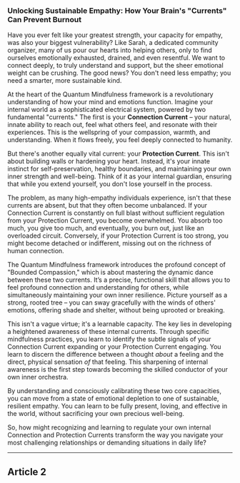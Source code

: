 ###  Unlocking Sustainable Empathy: How Your Brain's "Currents" Can Prevent Burnout
Have you ever felt like your greatest strength, your capacity for empathy, was also your biggest vulnerability? Like Sarah, a dedicated community organizer, many of us pour our hearts into helping others, only to find ourselves emotionally exhausted, drained, and even resentful. We want to connect deeply, to truly understand and support, but the sheer emotional weight can be crushing. The good news? You don't need less empathy; you need a smarter, more sustainable kind.

At the heart of the Quantum Mindfulness framework is a revolutionary understanding of how your mind and emotions function. Imagine your internal world as a sophisticated electrical system, powered by two fundamental "currents." The first is your **Connection Current** – your natural, innate ability to reach out, feel what others feel, and resonate with their experiences. This is the wellspring of your compassion, warmth, and understanding. When it flows freely, you feel deeply connected to humanity.

But there's another equally vital current: your **Protection Current**. This isn't about building walls or hardening your heart. Instead, it's your innate instinct for self-preservation, healthy boundaries, and maintaining your own inner strength and well-being. Think of it as your internal guardian, ensuring that while you extend yourself, you don't lose yourself in the process.

The problem, as many high-empathy individuals experience, isn't that these currents are absent, but that they often become unbalanced. If your Connection Current is constantly on full blast without sufficient regulation from your Protection Current, you become overwhelmed. You absorb too much, you give too much, and eventually, you burn out, just like an overloaded circuit. Conversely, if your Protection Current is too strong, you might become detached or indifferent, missing out on the richness of human connection.

The Quantum Mindfulness framework introduces the profound concept of "Bounded Compassion," which is about mastering the dynamic dance between these two currents. It’s a precise, functional skill that allows you to feel profound connection and understanding for others, while simultaneously maintaining your own inner resilience. Picture yourself as a strong, rooted tree – you can sway gracefully with the winds of others' emotions, offering shade and shelter, without being uprooted or breaking.

This isn't a vague virtue; it's a learnable capacity. The key lies in developing a heightened awareness of these internal currents. Through specific mindfulness practices, you learn to identify the subtle signals of your Connection Current expanding or your Protection Current engaging. You learn to discern the difference between a thought *about* a feeling and the direct, physical sensation *of* that feeling. This sharpening of internal awareness is the first step towards becoming the skilled conductor of your own inner orchestra.

By understanding and consciously calibrating these two core capacities, you can move from a state of emotional depletion to one of sustainable, resilient empathy. You can learn to be fully present, loving, and effective in the world, without sacrificing your own precious well-being.

So, how might recognizing and learning to regulate your own internal Connection and Protection Currents transform the way you navigate your most challenging relationships or demanding situations in daily life?

---

## Article 2